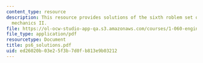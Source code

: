 ```yaml
---
content_type: resource
description: This resource provides solutions of the sixth roblem set on engineering
  mechanics II.
file: https://ol-ocw-studio-app-qa.s3.amazonaws.com/courses/1-060-engineering-mechanics-ii-spring-2006/ed26020b03e25f3b7d0fb813e9b03212_ps6_solutions.pdf
file_type: application/pdf
resourcetype: Document
title: ps6_solutions.pdf
uid: ed26020b-03e2-5f3b-7d0f-b813e9b03212
---
```


